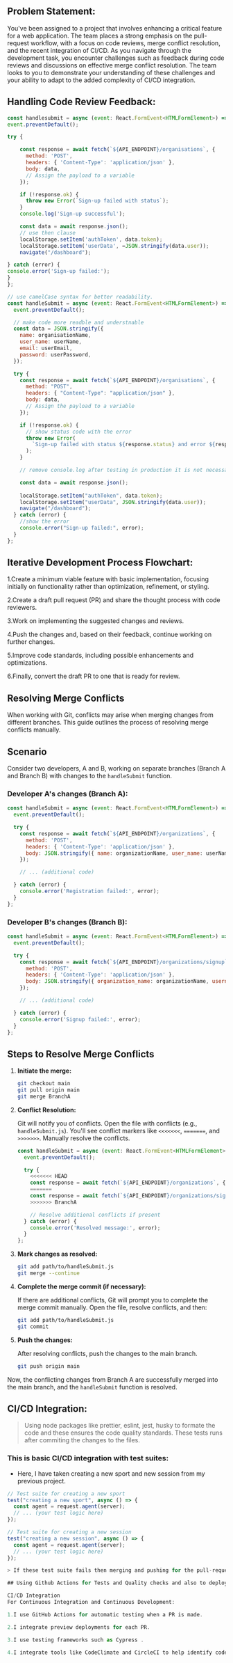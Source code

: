 ## Problem Statement:

You've been assigned to a project that involves enhancing a critical feature for a web application. The team places a strong emphasis on the pull-request workflow, with a focus on code reviews, merge conflict resolution, and the recent integration of CI/CD. As you navigate through the development task, you encounter challenges such as feedback during code reviews and discussions on effective merge conflict resolution. The team looks to you to demonstrate your understanding of these challenges and your ability to adapt to the added complexity of CI/CD integration.

## Handling Code Review Feedback:

```javascript
const handlesubmit = async (event: React.FormEvent<HTMLFormElement>) => {
event.preventDefault();

try {

    const response = await fetch(`${API_ENDPOINT}/organisations`, {
      method: 'POST',
      headers: { 'Content-Type': 'application/json' },
      body: data,
      // Assign the payload to a variable
    });

    if (!response.ok) {
      throw new Error(`Sign-up failed with status`);
    }
    console.log('Sign-up successful');

    const data = await response.json();
    // use then clause
    localStorage.setItem('authToken', data.token);
    localStorage.setItem('userData', =JSON.stringify(data.user));
    navigate("/dashboard");

} catch (error) {
console.error('Sign-up failed:');
}
};
```


```javascript
// use camelCase syntax for better readability.
const handleSubmit = async (event: React.FormEvent<HTMLFormElement>) => {
  event.preventDefault();

  // make code more readble and understnable
  const data = JSON.stringify({
    name: organisationName,
    user_name: userName,
    email: userEmail,
    password: userPassword,
  });

  try {
    const response = await fetch(`${API_ENDPOINT}/organisations`, {
      method: "POST",
      headers: { "Content-Type": "application/json" },
      body: data,
      // Assign the payload to a variable
    });

    if (!response.ok) {
      // show status code with the error
      throw new Error(
        `Sign-up failed with status ${response.status} and error ${response.error}`
      );
    }

    // remove console.log after testing in production it is not necessary

    const data = await response.json();
  
    localStorage.setItem("authToken", data.token);
    localStorage.setItem("userData", JSON.stringify(data.user));
    navigate("/dashboard");
  } catch (error) {
    //show the error
    console.error("Sign-up failed:", error);
  }
};
```

## Iterative Development Process Flowchart:

1.Create a minimum viable feature with basic implementation, focusing initially on functionality rather than optimization, refinement, or styling.

2.Create a draft pull request (PR) and share the thought process with code reviewers.

3.Work on implementing the suggested changes and reviews.

4.Push the changes and, based on their feedback, continue working on further changes.

5.Improve code standards, including possible enhancements and optimizations.

6.Finally, convert the draft PR to one that is ready for review.

## Resolving Merge Conflicts

When working with Git, conflicts may arise when merging changes from different branches. This guide outlines the process of resolving merge conflicts manually.



 
## Scenario

Consider two developers, A and B, working on separate branches (Branch A and Branch B) with changes to the `handleSubmit` function.

### Developer A's changes (Branch A):

```javascript
const handleSubmit = async (event: React.FormEvent<HTMLFormElement>) => {
  event.preventDefault();

  try {
    const response = await fetch(`${API_ENDPOINT}/organizations`, {
      method: 'POST',
      headers: { 'Content-Type': 'application/json' },
      body: JSON.stringify({ name: organizationName, user_name: userName, email: userEmail, password: userPassword }),
    });

    // ... (additional code)

  } catch (error) {
    console.error('Registration failed:', error);
  }
};
```


### Developer B's changes (Branch B):

```javascript
const handleSubmit = async (event: React.FormEvent<HTMLFormElement>) => {
  event.preventDefault();

  try {
    const response = await fetch(`${API_ENDPOINT}/organizations/signup`, {
      method: 'POST',
      headers: { 'Content-Type': 'application/json' },
      body: JSON.stringify({ organization_name: organizationName, username: userName, email: userEmail, password: userPassword }),
    });

    // ... (additional code)

  } catch (error) {
    console.error('Signup failed:', error);
  }
};

```



## Steps to Resolve Merge Conflicts

1. **Initiate the merge:**

    ```bash
    git checkout main
    git pull origin main
    git merge BranchA
    ```

2. **Conflict Resolution:**

    Git will notify you of conflicts. Open the file with conflicts (e.g., `handleSubmit.js`). You'll see conflict markers like `<<<<<<<`, `=======`, and `>>>>>>>`. Manually resolve the conflicts.

    ```javascript
    const handleSubmit = async (event: React.FormEvent<HTMLFormElement>) => {
      event.preventDefault();

      try {
        <<<<<<< HEAD
        const response = await fetch(`${API_ENDPOINT}/organizations`, {
        ======= 
        const response = await fetch(`${API_ENDPOINT}/organizations/signup`, {
        >>>>>>> BranchA

        // Resolve additional conflicts if present
      } catch (error) {
        console.error('Resolved message:', error);
      }
    };
    ```

3. **Mark changes as resolved:**

    ```bash
    git add path/to/handleSubmit.js
    git merge --continue
    ```

4. **Complete the merge commit (if necessary):**

    If there are additional conflicts, Git will prompt you to complete the merge commit manually. Open the file, resolve conflicts, and then:

    ```bash
    git add path/to/handleSubmit.js
    git commit
    ```

5. **Push the changes:**

    After resolving conflicts, push the changes to the main branch.

    ```bash
    git push origin main
    ```

Now, the conflicting changes from Branch A are successfully merged into the main branch, and the `handleSubmit` function is resolved.

## CI/CD Integration:

> Using node packages like prettier, eslint, jest, husky to formate the code and these ensures the code quality standards.
> These tests runs after commiting the changes to the files.

### This is basic CI/CD integration with test suites:

- Here, I have taken creating a new sport and new session from my previous project.

```javascript
// Test suite for creating a new sport
test("creating a new sport", async () => {
  const agent = request.agent(server);
  // ... (your test logic here)
});

// Test suite for creating a new session
test("creating a new session", async () => {
  const agent = request.agent(server);
  // ... (your test logic here)
});

> If these test suite fails then merging and pushing for the pull-request is denied this ensures the code quality checks and expected working.

## Using Github Actions for Tests and Quality checks and also to deploy:

CI/CD Integration
For Continuous Integration and Continuous Development:

1.I use GitHub Actions for automatic testing when a PR is made.

2.I integrate preview deployments for each PR.

3.I use testing frameworks such as Cypress .

4.I integrate tools like CodeClimate and CircleCI to help identify code smells and avoid repetition in the code by following the DRY (Don't Repeat Yourself) principle.


